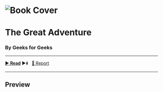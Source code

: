 # ![Book Cover](https://images.unsplash.com/photo-1512820790803-83ca734da794?auto=format&fit=crop&w=720&q=80)

# The Great Adventure

### By Geeks for Geeks

---

[▶️ **Read**](https://www.geeksforgeeks.org/maths/?_gl=1*1yfzqlg*_up*MQ..*_gs*MQ..&gclid=Cj0KCQjwiqbBBhCAARIsAJSfZkaGaTAApK-9Zne82hCYmqCIA3cdhjMk7mcFzBrwg_-wvOhRI_Up_VMaAqSxEALw_wcB) ►⬇️  &nbsp;&nbsp;[🚩 Report](#)

---

## Preview
